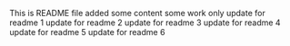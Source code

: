 This is README file
added some content
some work only
update for readme 1
update for readme 2
update for readme 3
update for readme 4
update for readme 5
update for readme 6


